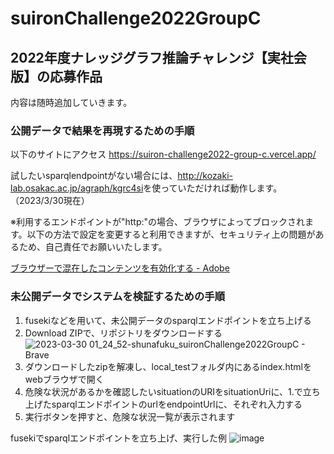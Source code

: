 # suironChallenge2022GroupC
## 2022年度ナレッジグラフ推論チャレンジ【実社会版】の応募作品

内容は随時追加していきます。

### 公開データで結果を再現するための手順
以下のサイトにアクセス
<https://suiron-challenge2022-group-c.vercel.app/>

試したいsparqlendpointがない場合には、<http://kozaki-lab.osakac.ac.jp/agraph/kgrc4si>を使っていただければ動作します。（2023/3/30現在）


※利用するエンドポイントが"http:"の場合、ブラウザによってブロックされます。以下の方法で設定を変更すると利用できますが、セキュリティ上の問題があるため、自己責任でお願いいたします。


[ブラウザーで混在したコンテンツを有効化する - Adobe](https://experienceleague.adobe.com/docs/target/using/experiences/vec/troubleshoot-composer/mixed-content.html?lang=ja)

### 未公開データでシステムを検証するための手順
1. fusekiなどを用いて、未公開データのsparqlエンドポイントを立ち上げる
2. Download ZIPで、リポジトリをダウンロードする
![2023-03-30 01_24_52-shunafuku_suironChallenge2022GroupC - Brave](https://user-images.githubusercontent.com/74655911/228605455-4979e3e1-2781-4ee5-9bf4-5367f4b7823c.jpg)
3. ダウンロードしたzipを解凍し、local_testフォルダ内にあるindex.htmlをwebブラウザで開く
4. 危険な状況があるかを確認したいsituationのURIをsituationUriに、1.で立ち上げたsparqlエンドポイントのurlをendpointUrlに、それぞれ入力する
5. 実行ボタンを押すと、危険な状況一覧が表示されます

fusekiでsparqlエンドポイントを立ち上げ、実行した例
![image](https://user-images.githubusercontent.com/74655911/228607515-c67c2012-bac2-4700-8354-b9b778876f05.png)

